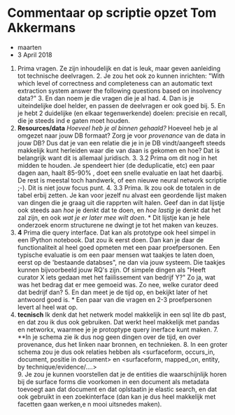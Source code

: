 # Commentaar op scriptie opzet Tom Akkermans 

* maarten
*  3 April 2018

1. Prima vragen. Ze zijn inhoudelijk en dat is leuk, maar geven aanleiding tot technische deelvragen. 
	2. Je zou het ook zo kunnen inrichten: "With which level of correctness and completeness can an automatic text extraction system answer the following questions based on insolvency data?"
	3. En dan noem je die vragen die je al had.
	4. Dan is je uiteindelijke doel helder, en passen de deelvragen er ook goed bij. 
	5. En je hebt 2 duidelijke (en elkaar tegenwerkende) doelen: precisie en recall, die je steeds ind e gaten moet houden.
2. **Resources/data** _Hoeveel heb je al binnen gehaald?_ Hoeveel heb je al omgezet naar jouw DB formaat? Zorg je voor _provenance_ van de data in jouw DB? Dus dat je van een relatie die je in je DB vindt/aangeeft steeds makkelijk kunt herleiden waar die van daan is gekomen en hoe? Dat is belangrijk want dit is allemaal juridisch.
	3. 3.2 Prima om dit nog in het midden te houden.  Je spendeert hier (de deduplicatie, etc) een paar dagen aan, haalt 85-90% , doet een snelle evaluatie en laat het daarbij. De rest is meestal toch handwerk, of een nieuwe neural network scriptie ;-). Dit is niet jouw focus punt.
	4. 3.3 Prima. Ik zou ook de totalen in de tabel erbij zetten. Je kan voor jezelf nu alvast een geordende lijst maken van dingen die je graag uit die rapprten wilt halen. Geef dan in dat lijstje ook steeds aan _hoe_ je denkt dat te doen, en _hoe lastig_ je denkt dat het zal zijn, en ook _wat je er later mee wilt doen_. 
		* Dit lijstje kan je hele onderzoek enorm structurene ne dwingt je tot het maken van keuzes.
4. **4** Prima die query interface. Dat kan als prototype ook heel simpel in een IPython notebook. Dat zou ik eerst doen. Dan kan je daar de functionaliteit al heel goed opmeten met  een paar proefpersonen. Een typische evaluatie is om een paar mensen wat taakjes te laten doen, eerst op de 'bestaande databses", ne dan via jouw systeem.  Die taakjes kunnen bijvoorbeeld jouw RQ's zijn. Of simpele dingen als "Heeft curator X iets gedaan met het faiilissement van bedrijf Y?" Zo ja, wat was het bedrag dat er mee gemoeid was. Zo nee, welke curator deed dat bedrijf dan?
	5. En dan meet je de tijd op, en bekijkt later of het antwoord goed is. 
		* Een paar van die vragen en 2-3 proefpersonen levert al heel wat op.
6. **tecnisch** Ik denk dat het netwerk model makkelijk in een sql lite db past, en dat zou ik dus ook gebruiken. Dat werkt heel makkelijk met pandas en networkx, waarmee je je protoptype query inerface kunt maken. 
	7. **In je schema zie ik dus nog geen dingen over de tijd, en over provenance, dus het linken naar bronnen, en technieken.
	8. In een groter schema zou je dus ook relaties hebben als <surfaceform, occurs_in, document, positie in document> en <surfaceform, mapped_on, entity, by technique/evidence/....>	
	9. Je zou je kunnen voorstellen dat je de entities die waarschijnlijk horen bij de surface forms die voorkomen in een document als metadata toevoegt aan dat document en dat oplstaatin je elastic search, en dat ook gebruikt in een zoekinterface (dan kan je dus heel makkelijk met facetten gaan werken,e n mooi uitsnedes maken).	
